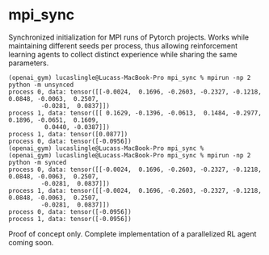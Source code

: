 # mpi_sync

Synchronized initialization for MPI runs of Pytorch projects. Works while maintaining different seeds per process, 
thus allowing reinforcement learning agents to collect distinct experience while sharing the same parameters.

```
(openai_gym) lucaslingle@Lucass-MacBook-Pro mpi_sync % mpirun -np 2 python -m unsynced
process 0, data: tensor([[-0.0024,  0.1696, -0.2603, -0.2327, -0.1218,  0.0848, -0.0063,  0.2507,
         -0.0281,  0.0837]])
process 1, data: tensor([[ 0.1629, -0.1396, -0.0613,  0.1484, -0.2977,  0.1896, -0.0651,  0.1609,
          0.0440, -0.0387]])
process 1, data: tensor([0.0877])
process 0, data: tensor([-0.0956])
(openai_gym) lucaslingle@Lucass-MacBook-Pro mpi_sync % 
(openai_gym) lucaslingle@Lucass-MacBook-Pro mpi_sync % mpirun -np 2 python -m synced  
process 0, data: tensor([[-0.0024,  0.1696, -0.2603, -0.2327, -0.1218,  0.0848, -0.0063,  0.2507,
         -0.0281,  0.0837]])
process 1, data: tensor([[-0.0024,  0.1696, -0.2603, -0.2327, -0.1218,  0.0848, -0.0063,  0.2507,
         -0.0281,  0.0837]])
process 0, data: tensor([-0.0956])
process 1, data: tensor([-0.0956])
```

Proof of concept only. Complete implementation of a parallelized RL agent coming soon.
